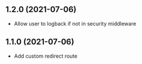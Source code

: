 ## 1.2.0 (2021-07-06)

- Allow user to logback if not in security middleware


## 1.1.0 (2021-07-06)

- Add custom redirect route
